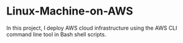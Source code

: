 # Linux-Machine-on-AWS
In this project, I deploy AWS cloud infrastructure using the AWS CLI command line tool in Bash shell scripts.
